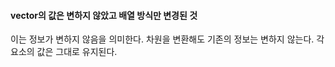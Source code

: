 
#### vector의 값은 변하지 않았고 배열 방식만 변경된 것

이는 정보가 변하지 않음을 의미한다. 차원을 변환해도 기존의 정보는 변하지 않는다. 각 요소의 값은 그대로 유지된다. 